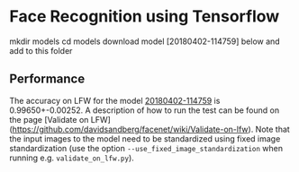 # Face Recognition using Tensorflow

mkdir models
cd models
download model [20180402-114759] below and add to this folder

## Performance
The accuracy on LFW for the 
model [20180402-114759](https://drive.google.com/open?id=1EXPBSXwTaqrSC0OhUdXNmKSh9qJUQ55-) is 0.99650+-0.00252.
 A description of how to run the test can be found on the page [Validate on LFW]
(https://github.com/davidsandberg/facenet/wiki/Validate-on-lfw). 
Note that the input images to the model need to be standardized using fixed image standardization 
(use the option `--use_fixed_image_standardization` when running e.g. `validate_on_lfw.py`).
